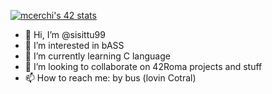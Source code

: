 [![mcerchi's 42 stats](https://badge42.vercel.app/api/v2/cl2rgldpg003009ml52tile1w/stats?cursusId=21&coalitionId=124)](https://github.com/JaeSeoKim/badge42)


- 👋 Hi, I’m @sisittu99
- 👀 I’m interested in bASS
- 🌱 I’m currently learning C language
- 💞️ I’m looking to collaborate on 42Roma projects and stuff
- 📫 How to reach me: by bus (lovin Cotral)

<!---
sisittu99/sisittu99 is a ✨ special ✨ repository because its `README.md` (this file) appears on your GitHub profile.
You can click the Preview link to take a look at your changes.
--->
